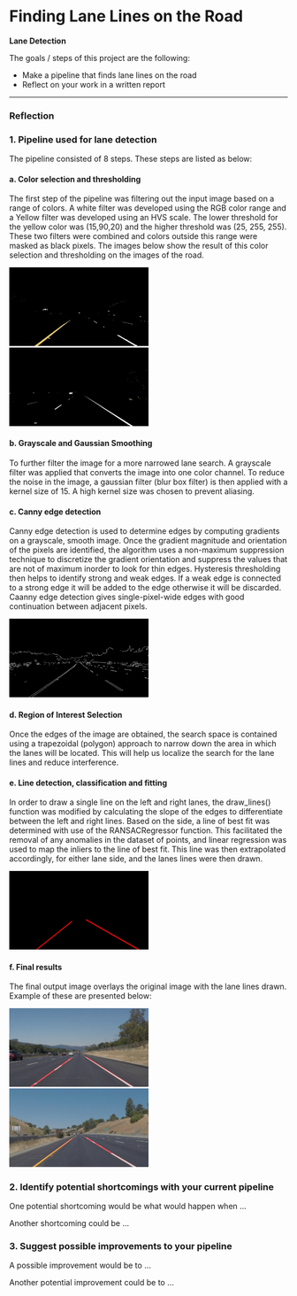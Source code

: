 # **Finding Lane Lines on the Road** 


**Lane Detection**

The goals / steps of this project are the following:
* Make a pipeline that finds lane lines on the road
* Reflect on your work in a written report

---

### Reflection

### 1. Pipeline used for lane detection
The pipeline consisted of 8 steps. These steps are listed as below:
#### a. Color selection and thresholding
The first step of the pipeline was filtering out the input image based on a range of colors. A white filter was developed using the RGB color range and a Yellow filter was developed using an HVS scale. The lower threshold for the yellow color was (15,90,20) and the higher threshold was (25, 255, 255). These two filters were combined and colors outside this range were masked as black pixels. The images below show the result of this color selection and thresholding on the images of the road.

<img src = "./test_images_output/mask_whiteCarLaneSwitch.jpg" height="50%" width="50%" >
<img src = "./test_images_output/mask_solidWhiteRight.jpg" height="50%" width="50%" /> 

#### b. Grayscale and Gaussian Smoothing
To further filter the image for a more narrowed lane search. A grayscale filter was applied that converts the image into one color channel. To reduce the noise in the image, a gaussian filter (blur box filter) is then applied with a kernel size of 15. A high kernel size was chosen to prevent aliasing. 

#### c. Canny edge detection
Canny edge detection is used to determine edges by computing gradients on a grayscale, smooth image. Once the gradient magnitude and orientation of the pixels are identified, the algorithm uses a non-maximum suppression technique to discretize the gradient orientation and suppress the values that are not of maximum inorder to look for thin edges. Hysteresis thresholding then helps to identify strong and weak edges. If a weak edge is connected to a strong edge it will be added to the edge otherwise it will be discarded. Caanny edge detection gives single-pixel-wide edges with good continuation between adjacent pixels. 

<img src = "./test_images_output/canny_solidYellowLeft.jpg" height="50%" width="50%" /> 

#### d. Region of Interest Selection
Once the edges of the image are obtained, the search space is contained using a trapezoidal (polygon) approach to narrow down the area in which the lanes will be located. This will help us localize the search for the lane lines and reduce interference. 

#### e. Line detection, classification and fitting

In order to draw a single line on the left and right lanes, the draw_lines() function was modified by calculating the slope of the edges to differentiate between the left and right lines. Based on the side, a line of best fit was determined with use of the RANSACRegressor function. This facilitated the removal of any anomalies in the dataset of points, and linear regression was used to map the inliers to the line of best fit. This line was then extrapolated accordingly, for either lane side, and the lanes lines were then drawn.

<img src = "./test_images_output/hough_solidWhiteCurve.jpg" height="50%" width="50%" /> 

#### f. Final results
The final output image overlays the original image with the lane lines drawn. Example of these are presented below:

<img src = "./test_images_output/solidWhiteRight.jpg" height="50%" width="50%" /> 
<img src = "./test_images_output/solidYellowCurve2.jpg" height="50%" width="50%"> 


### 2. Identify potential shortcomings with your current pipeline


One potential shortcoming would be what would happen when ... 

Another shortcoming could be ...


### 3. Suggest possible improvements to your pipeline

A possible improvement would be to ...

Another potential improvement could be to ...
